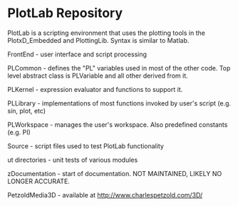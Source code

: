 
PlotLab Repository
==================

PlotLab is a scripting environment that uses the plotting tools in the PlotxD_Embedded and PlottingLib. Syntax is similar to Matlab.

FrontEnd - user interface and script processing

PLCommon - defines the "PL" variables used in most of the other code. Top level
abstract class is PLVariable and all other derived from it.

PLKernel - expression evaluator and functions to support it.

PLLibrary - implementations of most functions invoked by user's script (e.g. sin, plot, etc)

PLWorkspace - manages the user's workspace. Also predefined constants (e.g. PI)

Source - script files used to test PlotLab functionality

ut directories - unit tests of various modules

zDocumentation - start of documentation. NOT MAINTAINED, LIKELY NO LONGER ACCURATE.

PetzoldMedia3D - available at http://www.charlespetzold.com/3D/


